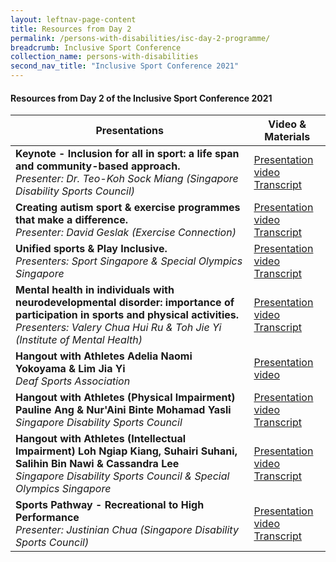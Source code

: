 ```yaml
---
layout: leftnav-page-content
title: Resources from Day 2
permalink: /persons-with-disabilities/isc-day-2-programme/
breadcrumb: Inclusive Sport Conference
collection_name: persons-with-disabilities
second_nav_title: "Inclusive Sport Conference 2021"
---
```


#### Resources from Day 2 of the Inclusive Sport Conference 2021


| Presentations | Video & Materials |
| ----          | --------------    |
**Keynote - Inclusion for all in sport: a life span and community-based approach.**<br>*Presenter: Dr. Teo-Koh Sock Miang (Singapore Disability Sports Council)* | [Presentation video](https://www.youtube.com/watch?v=r6pBrAg1Hk4&list=PLq_iyD5SmqtZsBHc4IOc0iDGf0mw2N-Ic)<br><a href="/misc/day2_transcript_1.pdf">Transcript</a>
**Creating autism sport & exercise programmes that make a difference.**<br>*Presenter: David Geslak (Exercise Connection)* | [Presentation video](https://www.youtube.com/watch?v=pTtZCcYOcU0&list=PLq_iyD5SmqtZsBHc4IOc0iDGf0mw2N-Ic&index=2)<br><a href="/misc/day2_transcript_2.pdf">Transcript</a> 
**Unified sports & Play Inclusive.**<br>*Presenters: Sport Singapore & Special Olympics Singapore* |[Presentation video](https://www.youtube.com/watch?v=oUBSlQukgxk&list=PLq_iyD5SmqtZsBHc4IOc0iDGf0mw2N-Ic&index=3)<br><a href="/misc/day2_transcript_3.pdf">Transcript</a> 
**Mental health in individuals with neurodevelopmental disorder: importance of participation in sports and physical activities.**<br>*Presenters: Valery Chua Hui Ru & Toh Jie Yi (Institute of Mental Health)* | [Presentation video](https://www.youtube.com/watch?v=br6NQPuRlzo&list=PLq_iyD5SmqtbG9RGam919OstsmGcF6iB2&index=4)<br><a href="/misc/transcript_3.pdf">Transcript</a> 
**Hangout with Athletes Adelia Naomi Yokoyama & Lim Jia Yi**<br>*Deaf Sports Association* | [Presentation video](https://www.youtube.com/watch?v=Isk-DDaDRKM&list=PLq_iyD5SmqtbG9RGam919OstsmGcF6iB2&index=5) 
**Hangout with Athletes (Physical Impairment) Pauline Ang & Nur'Aini Binte Mohamad Yasli**<br>*Singapore Disability Sports Council* | [Presentation video](https://www.youtube.com/watch?v=_MlcOtIEy7M&list=PLq_iyD5SmqtbG9RGam919OstsmGcF6iB2&index=5)<br><a href="/misc/transcript_4.pdf">Transcript</a> 
**Hangout with Athletes (Intellectual Impairment) Loh Ngiap Kiang, Suhairi Suhani,<br>Salihin Bin Nawi & Cassandra Lee**<br>*Singapore Disability Sports Council & Special Olympics Singapore* | [Presentation video](https://www.youtube.com/watch?v=TPia1DnAavw&list=PLq_iyD5SmqtbG9RGam919OstsmGcF6iB2&index=6)<br><a href="/misc/transcript_5.pdf">Transcript</a> 
**Sports Pathway - Recreational to High Performance**<br>*Presenter: Justinian Chua (Singapore Disability Sports Council)* | [Presentation video](https://www.youtube.com/watch?v=qGtsec3MQ60&list=PLq_iyD5SmqtbG9RGam919OstsmGcF6iB2&index=7)<br><a href="/misc/transcript_6.pdf">Transcript</a> 
